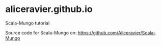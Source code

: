 # aliceravier.github.io
Scala-Mungo tutorial

Source code for Scala-Mungo on: https://github.com/Aliceravier/Scala-Mungo

